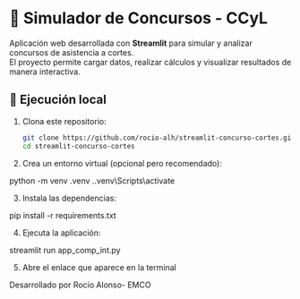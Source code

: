 # 🧮 Simulador de Concursos - CCyL

Aplicación web desarrollada con **Streamlit** para simular y analizar concursos de asistencia a cortes.  
El proyecto permite cargar datos, realizar cálculos y visualizar resultados de manera interactiva.

## 🚀 Ejecución local

1. Clona este repositorio:
   ```bash
   git clone https://github.com/rocio-alh/streamlit-concurso-cortes.git
   cd streamlit-concurso-cortes
2. Crea un entorno virtual (opcional pero recomendado):

python -m venv .venv
.\.venv\Scripts\activate


3. Instala las dependencias:

pip install -r requirements.txt


4. Ejecuta la aplicación:

streamlit run app_comp_int.py


5. Abre el enlace que aparece en la terminal




Desarrollado por Rocío Alonso- EMCO
